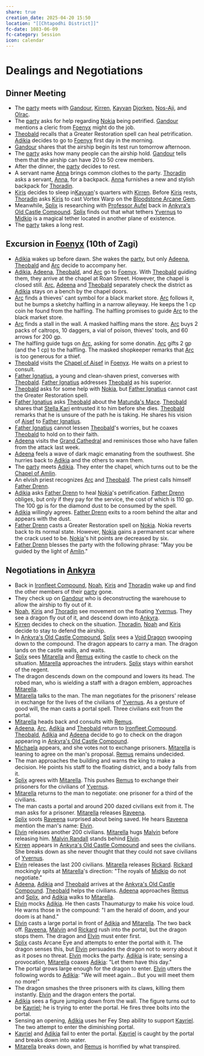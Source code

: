 ```yaml
---
share: true
creation_date: 2025-04-20 15:50
location: "[[Chtapodhi District]]"
fc-date: 1083-06-09
fc-category: Session
icon: calendar
---
```

# Dealings and Negotiations
## Dinner Meeting
- The [party](../Factions/Seven%20Up....md) meets with [Gandour](../../Gandour%20Ironfleet.md), [Kirren](../NPCs/Kirren%20Acquermann.md), [Kayvan](../../Kayvan%20Acquermann.md) [Djorken](../../Djorken%20Veegar.md), [Nos-Aji](../NPCs/Nos-Aji.md), and [Olrac](../NPCs/Olrac.md).
- The [party](../Factions/Seven%20Up....md) asks for help regarding [Nokia](../PCs/Companions/Nokia.md) being petrified. [Gandour](../../Gandour%20Ironfleet.md) mentions a cleric from [Foenyx](../Locations/Areas/Foenyx%20District.md) might do the job.
- [Theobald](../PCs/Theobald%20Clayhollow.md) recalls that a Greater Restoration spell can heal petrification. [Adikia](../PCs/Adikia%20Unalome.md) decides to go to [Foenyx](../Locations/Areas/Foenyx%20District.md) first day in the morning.
- [Gandour](../../Gandour%20Ironfleet.md) shares that the airship begin its test run tomorrow afternoon.
- The [party](../Factions/Seven%20Up....md) asks how many people can the airship hold. [Gandour](../../Gandour%20Ironfleet.md) tells them that the airship can have 20 to 50 crew members.
- After the dinner, the [party](../Factions/Seven%20Up....md) decides to rest.
- A servant name [Anna](../NPCs/Anna%20Racquefort.md) brings common clothes to the party. [Thoradin](../PCs/Thoradin%20Goodman.md) asks a servant, [Anna](../NPCs/Anna%20Racquefort.md), for a backpack. [Anna](../NPCs/Anna%20Racquefort.md) furnishes a new and stylish backpack for [Thoradin](../PCs/Thoradin%20Goodman.md).
- [Kiris](../PCs/Kiris%20Acquermann.md) decides to sleep in[Kayvan](../../Kayvan%20Acquermann.md)'s quarters with [Kirren](../NPCs/Kirren%20Acquermann.md). Before [Kiris](../PCs/Kiris%20Acquermann.md) rests, [Thoradin](../PCs/Thoradin%20Goodman.md) asks [Kiris](../PCs/Kiris%20Acquermann.md) to cast Vortex Warp on the [Bloodstone Arcane Gem](../../Bloodstone%20Arcane%20Gem.md).
- Meanwhile, [Splix](../PCs/Spraugh%20'Splix'%20Calix.md) is researching with [Professor Aufel](../../Aufel%20Fernquill.md) back in [Ankyra's Old Castle Compound](../Locations/Buildings/Ankyra's%20Old%20Castle%20Compound.md). [Splix](../PCs/Spraugh%20'Splix'%20Calix.md) finds out that what tethers [Yvernus](../Locations/Areas/Yvernus%20District.md) to [Midkip](../Locations/Settlements/Midkip.md) is a magical tether located in another plane of existence.
- The [party](../Factions/Seven%20Up....md) takes a long rest.
## Excursion in [Foenyx](../Locations/Areas/Foenyx%20District.md) (10th of Zagi)
- [Adikia](../PCs/Adikia%20Unalome.md) wakes up before dawn. She wakes the [party](../Factions/Seven%20Up....md), but only [Adeena](../PCs/Adeena%20Oberon.md), [Theobald](../PCs/Theobald%20Clayhollow.md) and [Arc](../PCs/Arc.md) decide to accompany her.
- [Adikia](../PCs/Adikia%20Unalome.md), [Adeena](../PCs/Adeena%20Oberon.md), [Theobald](../PCs/Theobald%20Clayhollow.md), and [Arc](../PCs/Arc.md) go to [Foenyx](../Locations/Areas/Foenyx%20District.md). With [Theobald](../PCs/Theobald%20Clayhollow.md) guiding them, they arrive at the chapel at Roan Street. However, the chapel is closed still. [Arc](../PCs/Arc.md), [Adeena](../PCs/Adeena%20Oberon.md) and [Theobald](../PCs/Theobald%20Clayhollow.md) separately check the district as [Adikia](../PCs/Adikia%20Unalome.md) stays on a bench by the chapel doors.
- [Arc](../PCs/Arc.md) finds a thieves' cant symbol for a black market store. [Arc](../PCs/Arc.md) follows it, but he bumps a sketchy halfling in a narrow alleyway. He keeps the 1 cp coin he found from the halfling. The halfling promises to guide [Arc](../PCs/Arc.md) to the black market store.
- [Arc](../PCs/Arc.md) finds a stall in the wall. A masked halfling mans the store. [Arc](../PCs/Arc.md) buys 2 packs of caltrops, 10 daggers, a vial of poison, thieves' tools, and 60 arrows for 200 gp.
- The halfling guide tugs on [Arc](../PCs/Arc.md), asking for some donatin. [Arc](../PCs/Arc.md) gifts 2 gp (and the 1 cp) to the halfling. The masked shopkeeper remarks that [Arc](../PCs/Arc.md) is too generous for a thief.
- [Theobald](../PCs/Theobald%20Clayhollow.md) visits the [Chapel of Aisef](../Locations/Buildings/Chapel%20of%20Aisef.md) in [Foenyx](../Locations/Areas/Foenyx%20District.md). He waits on a priest to consult.
- [Father Ignatius](../NPCs/Ignatius%20Lavell.md), a young and clean-shaven priest, converses with [Theobald](../PCs/Theobald%20Clayhollow.md). [Father Ignatius](../NPCs/Ignatius%20Lavell.md) addresses [Theobald](../PCs/Theobald%20Clayhollow.md) as his superior.
- [Theobald](../PCs/Theobald%20Clayhollow.md) asks for some help with [Nokia](../PCs/Companions/Nokia.md), but [Father Ignatius](../NPCs/Ignatius%20Lavell.md) cannot cast the Greater Restoration spell.
- [Father Ignatius](../NPCs/Ignatius%20Lavell.md) asks [Theobald](../PCs/Theobald%20Clayhollow.md) about the [Matunda's Mace](../Items/Mythic%20Items/Matunda's%20Mace.md). [Theobald](../PCs/Theobald%20Clayhollow.md) shares that [Stella Kari](../../Stella%20Kari.md) entrusted it to him before she dies. [Theobald](../PCs/Theobald%20Clayhollow.md) remarks that he is unsure of the path he is taking. He shares his vision of [Aisef](../Deities/New%20Gods/Aisef.md) to [Father Ignatius](../NPCs/Ignatius%20Lavell.md).
- [Father Ignatius](../NPCs/Ignatius%20Lavell.md) cannot lessen [Theobald](../PCs/Theobald%20Clayhollow.md)'s worries, but he coaxes [Theobald](../PCs/Theobald%20Clayhollow.md) to hold on to their faith.
- [Adeena](../PCs/Adeena%20Oberon.md) visits the [Grand Cathedral](../Locations/Buildings/Grand%20Cathedral.md) and reminisces those who have fallen from the attack last week.
- [Adeena](../PCs/Adeena%20Oberon.md) feels a wave of dark magic emanating from the southwest. She hurries back to [Adikia](../PCs/Adikia%20Unalome.md) and the others to warn them.
- The [party](../Factions/Seven%20Up....md) meets [Adikia](../PCs/Adikia%20Unalome.md). They enter the chapel, which turns out to be the [Chapel of Amlin](../Locations/Buildings/Chapel%20of%20Amlin.md).
- An elvish priest recognizes [Arc](../PCs/Arc.md) and [Theobald](../PCs/Theobald%20Clayhollow.md). The priest calls himself [Father Drenn](../NPCs/Drenn%20Halyx.md).
- [Adikia](../PCs/Adikia%20Unalome.md) asks [Father Drenn](../NPCs/Drenn%20Halyx.md) to heal [Nokia](../PCs/Companions/Nokia.md)'s petrification. [Father Drenn](../NPCs/Drenn%20Halyx.md) obliges, but only if they pay for the service, the cost of which is 110 gp. The 100 gp is for the diamond dust to be consumed by the spell.
- [Adikia](../PCs/Adikia%20Unalome.md) willingly agrees. [Father Drenn](../NPCs/Drenn%20Halyx.md) exits to a room behind the altar and appears with the dust.
- [Father Drenn](../NPCs/Drenn%20Halyx.md) casts a Greater Restoration spell on [Nokia](../PCs/Companions/Nokia.md). Nokia reverts back to its normal state. However, [Nokia](../PCs/Companions/Nokia.md) gains a permanent scar where the crack used to be. [Nokia](../PCs/Companions/Nokia.md)'s hit points are decreased by six.
- [Father Drenn](../NPCs/Drenn%20Halyx.md) blesses the party with the following phrase: "May you be guided by the light of [Amlin](../Deities/New%20Gods/Amlin.md)."
## Negotiations in [Ankyra](../Locations/Areas/Ankyra%20District.md)
- Back in [Ironfleet Compound](../Locations/Buildings/Ironfleet%20Compound.md), [Noah](../PCs/Noah%20Skie.md), [Kiris](../PCs/Kiris%20Acquermann.md) and [Thoradin](../PCs/Thoradin%20Goodman.md) wake up and find the other members of their [party](../Factions/Seven%20Up....md) gone.
- They check up on [Gandour](../../Gandour%20Ironfleet.md) who is deconstructing the warehouse to allow the airship to fly out of it.
- [Noah](../PCs/Noah%20Skie.md), [Kiris](../PCs/Kiris%20Acquermann.md) and [Thoradin](../PCs/Thoradin%20Goodman.md) see movement on the floating [Yvernus](../Locations/Areas/Yvernus%20District.md). They see a dragon fly out of it, and descend down into [Ankyra](../Locations/Areas/Ankyra%20District.md).
- [Kirren](../NPCs/Kirren%20Acquermann.md) decides to check on the situation. [Thoradin](../PCs/Thoradin%20Goodman.md), [Noah](../PCs/Noah%20Skie.md) and [Kiris](../PCs/Kiris%20Acquermann.md) decide to stay to defend the airship.
- In [Ankyra's Old Castle Compound](../Locations/Buildings/Ankyra's%20Old%20Castle%20Compound.md), [Splix](../PCs/Spraugh%20'Splix'%20Calix.md) sees a [Void Dragon](../../Void%20Dragon.md) swooping down to the compound. The dragon appears to carry a man. The dragon lands on the castle walls, and waits.
- [Splix](../PCs/Spraugh%20'Splix'%20Calix.md) sees [Mitarella](../../Mitarella%20Randall.md) and [Remus](../../Remus%20Kyp.md) exiting the castle to check on the situation. [Mitarella](../../Mitarella%20Randall.md) approaches the intruders. [Splix](../PCs/Spraugh%20'Splix'%20Calix.md) stays within earshot of the regent.
- The dragon descends down on the compound and lowers its head. The robed man, who is wielding a staff with a dragon emblem, approaches [Mitarella](../../Mitarella%20Randall.md).
- [Mitarella](../../Mitarella%20Randall.md) talks to the man. The man negotiates for the prisoners' release in exchange for the lives of the civilians of [Yvernus](../Locations/Areas/Yvernus%20District.md). As a gesture of good will, the man casts a portal spell. Three civilians exit from the portal.
- [Mitarella](../../Mitarella%20Randall.md) heads back and consults with [Remus](../../Remus%20Kyp.md).
- [Adeena](../PCs/Adeena%20Oberon.md), [Arc](../PCs/Arc.md), [Adikia](../PCs/Adikia%20Unalome.md) and [Theobald](../PCs/Theobald%20Clayhollow.md) return to [Ironfleet Compound](../Locations/Buildings/Ironfleet%20Compound.md). [Theobald](../PCs/Theobald%20Clayhollow.md), [Adikia](../PCs/Adikia%20Unalome.md) and [Adeena](../PCs/Adeena%20Oberon.md) decide to go to check on the dragon appearing in [Ankyra's Old Castle Compound](../Locations/Buildings/Ankyra's%20Old%20Castle%20Compound.md).
- [Michaela](../../Michaela%20Randall.md) appears, and she votes not to exchange prisoners. [Mitarella](../../Mitarella%20Randall.md) is leaning to agree on the man's proposal. [Remus](../../Remus%20Kyp.md) remains undecided.
- The man approaches the building and warns the king to make a decision. He points his staff to the floating district, and a body falls from it.
- [Splix](../PCs/Spraugh%20'Splix'%20Calix.md) agrees with [Mitarella](../../Mitarella%20Randall.md). This pushes [Remus](../../Remus%20Kyp.md) to exchange their prisoners for the civilians of [Yvernus](../Locations/Areas/Yvernus%20District.md).
- [Mitarella](../../Mitarella%20Randall.md) returns to the man to negotiate: one prisoner for a third of the civilians.
- The man casts a portal and around 200 dazed civilians exit from it. The man asks for a prisoner. [Mitarella](../../Mitarella%20Randall.md) releases [Raveena](../NPCs/Raveena%20Malandar.md).
- [Splix](../PCs/Spraugh%20'Splix'%20Calix.md) soots [Raveena](../NPCs/Raveena%20Malandar.md) surprised about being saved. He hears [Raveena](../NPCs/Raveena%20Malandar.md) mention the man's name: [Elvin](../../Elvin%20Claymore.md).
- [Elvin](../../Elvin%20Claymore.md) releases another 200 civilians. [Mitarella](../../Mitarella%20Randall.md) hugs [Malvin](../NPCs/Malvin%20Randall.md) before releasing him. [Malvin Randall](../NPCs/Malvin%20Randall.md) stands behind [Elvin](../../Elvin%20Claymore.md).
- [Kirren](../NPCs/Kirren%20Acquermann.md) appears in [Ankyra's Old Castle Compound](../Locations/Buildings/Ankyra's%20Old%20Castle%20Compound.md) and sees the civilians. She breaks down as she never thought that they could not save civilians of [Yvernus](../Locations/Areas/Yvernus%20District.md).
- [Elvin](../../Elvin%20Claymore.md) releases the last 200 civilians. [Mitarella](../../Mitarella%20Randall.md) releases [Rickard](../NPCs/Rickard%20Kyp.md). [Rickard](../NPCs/Rickard%20Kyp.md) mockingly spits at [Mitarella](../../Mitarella%20Randall.md)'s direction: "The royals of [Midkip](../Locations/Settlements/Midkip.md) do not negotiate."
- [Adeena](../PCs/Adeena%20Oberon.md), [Adikia](../PCs/Adikia%20Unalome.md) and [Theobald](../PCs/Theobald%20Clayhollow.md) arrives at the [Ankyra's Old Castle Compound](../Locations/Buildings/Ankyra's%20Old%20Castle%20Compound.md). [Theobald](../PCs/Theobald%20Clayhollow.md) helps the civilians. [Adeena](../PCs/Adeena%20Oberon.md) approaches [Remus](../../Remus%20Kyp.md) and [Splix](../PCs/Spraugh%20'Splix'%20Calix.md), and [Adikia](../PCs/Adikia%20Unalome.md) walks to [Mitarella](../../Mitarella%20Randall.md).
- [Elvin](../../Elvin%20Claymore.md) mocks [Adikia](../PCs/Adikia%20Unalome.md). He then casts Thaumaturgy to make his voice loud. He warns those in the compound: "I am the herald of doom, and your doom is at hand."
- [Elvin](../../Elvin%20Claymore.md) casts a large portal in front of [Adikia](../PCs/Adikia%20Unalome.md) and [Mitarella](../../Mitarella%20Randall.md). The two back off. [Raveena](../NPCs/Raveena%20Malandar.md), [Malvin](../NPCs/Malvin%20Randall.md) and [Rickard](../NPCs/Rickard%20Kyp.md) rush into the portal, but the dragon stops them. The dragon and [Elvin](../../Elvin%20Claymore.md) must enter first. 
- [Splix](../PCs/Spraugh%20'Splix'%20Calix.md) casts Arcane Eye and attempts to enter the portal with it. The dragon senses this, but [Elvin](../../Elvin%20Claymore.md) persuades the dragon not to worry about it as it poses no threat. [Elvin](../../Elvin%20Claymore.md) mocks the party. [Adikia](../PCs/Adikia%20Unalome.md) is irate; sensing a provocation, [Mitarella](../../Mitarella%20Randall.md) coaxes [Adikia](../PCs/Adikia%20Unalome.md): "Let them have this day."
- The portal grows large enough for the dragon to enter. [Elvin](../../Elvin%20Claymore.md) utters the following words to [Adikia](../PCs/Adikia%20Unalome.md): "We will meet again... But you will meet them no more!"
- The dragon smashes the three prisoners with its claws, killing them instantly. [Elvin](../../Elvin%20Claymore.md) and the dragon enters the portal.
- [Adikia](../PCs/Adikia%20Unalome.md) sees a figure jumping down from the wall. The figure turns out to be [Kayriel](../../Kayriel%20Acquermann.md); he is trying to enter the portal. He fires three bolts into the portal.
- Sensing an opening, [Adikia](../PCs/Adikia%20Unalome.md) uses her Fey Step ability to support [Kayriel](../../Kayriel%20Acquermann.md). The two attempt to enter the diminishing portal. 
- [Kayriel](../../Kayriel%20Acquermann.md) and [Adikia](../PCs/Adikia%20Unalome.md) fail to enter the portal. [Kayriel](../../Kayriel%20Acquermann.md) is caught by the portal and breaks down into water.
- [Mitarella](../../Mitarella%20Randall.md) breaks down, and [Remus](../../Remus%20Kyp.md) is horrified by what transpired.